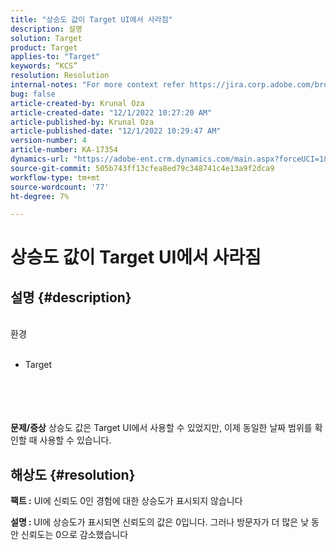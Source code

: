 ```yaml
---
title: "상승도 값이 Target UI에서 사라짐"
description: 설명
solution: Target
product: Target
applies-to: "Target"
keywords: “KCS”
resolution: Resolution
internal-notes: "For more context refer https://jira.corp.adobe.com/browse/TGT-41844"
bug: false
article-created-by: Krunal Oza
article-created-date: "12/1/2022 10:27:20 AM"
article-published-by: Krunal Oza
article-published-date: "12/1/2022 10:29:47 AM"
version-number: 4
article-number: KA-17354
dynamics-url: "https://adobe-ent.crm.dynamics.com/main.aspx?forceUCI=1&pagetype=entityrecord&etn=knowledgearticle&id=3e2af4b9-6271-ed11-9561-6045bd006a22"
source-git-commit: 505b743ff13cfea8ed79c348741c4e13a9f2dca9
workflow-type: tm+mt
source-wordcount: '77'
ht-degree: 7%

---
```


# 상승도 값이 Target UI에서 사라짐

## 설명 {#description}

<br>환경<br><br>
- Target

<br><br> <br><br><b>문제/증상</b>
상승도 값은 Target UI에서 사용할 수 있었지만, 이제 동일한 날짜 범위를 확인할 때 사용할 수 있습니다.


## 해상도 {#resolution}




<b>팩트 :</b> UI에 신뢰도 0인 경험에 대한 상승도가 표시되지 않습니다



<b>설명 : </b>UI에 상승도가 표시되면 신뢰도의 값은 0입니다. 그러나 방문자가 더 많은 낮 동안 신뢰도는 0으로 감소했습니다
